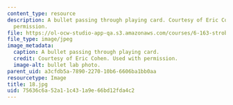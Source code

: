 ```yaml
---
content_type: resource
description: A bullet passing through playing card. Courtesy of Eric Cohen. Used with
  permission.
file: https://ol-ocw-studio-app-qa.s3.amazonaws.com/courses/6-163-strobe-project-laboratory-fall-2005/75636c6a52a11c431a9e66bd12fda4c2_18.jpg
file_type: image/jpeg
image_metadata:
  caption: A bullet passing through playing card.
  credit: Courtesy of Eric Cohen. Used with permission.
  image-alt: bullet lab photo.
parent_uid: a3cfdb5a-7890-2270-10b6-6606ba1bb0aa
resourcetype: Image
title: 18.jpg
uid: 75636c6a-52a1-1c43-1a9e-66bd12fda4c2
---
```

